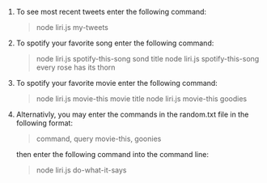 <!-- Instructions for using liri.js file -->

1.  To see most recent tweets enter the following command:

    > node liri.js my-tweets

2.  To spotify your favorite song enter the following command:

    > node liri.js spotify-this-song sond title
    > node liri.js spotify-this-song every rose has its thorn

3.  To spotify your favorite movie enter the following command:

    > node liri.js movie-this movie title
    > node liri.js movie-this goodies

4.  Alternativly, you may enter the commands in the random.txt file in the following format:

    > command, query
    > movie-this, goonies

    then enter the following command into the command line:

    > node liri.js do-what-it-says
